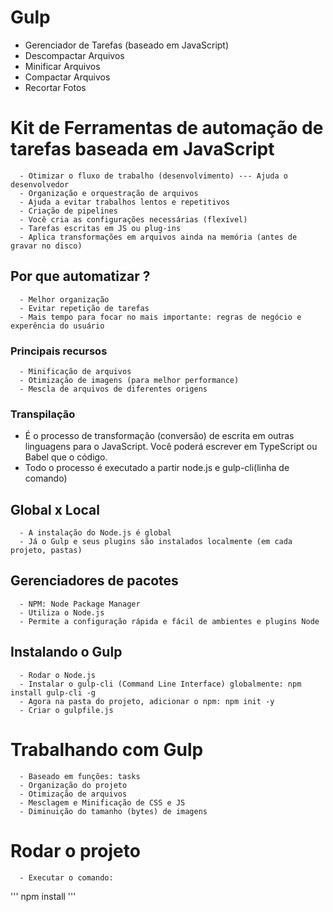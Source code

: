 # Gulp

-  Gerenciador de Tarefas (baseado em JavaScript)
-  Descompactar Arquivos
-  Minificar Arquivos
-  Compactar Arquivos
-  Recortar Fotos

# Kit de Ferramentas de automação de tarefas baseada em JavaScript

      - Otimizar o fluxo de trabalho (desenvolvimento) --- Ajuda o desenvolvedor
      - Organização e orquestração de arquivos
      - Ajuda a evitar trabalhos lentos e repetitivos
      - Criação de pipelines
      - Você cria as configurações necessárias (flexível)
      - Tarefas escritas em JS ou plug-ins
      - Aplica transformações em arquivos ainda na memória (antes de gravar no disco)

## Por que automatizar ?

      - Melhor organização
      - Evitar repetição de tarefas
      - Mais tempo para focar no mais importante: regras de negócio e experência do usuário

### Principais recursos

      - Minificação de arquivos
      - Otimização de imagens (para melhor performance)
      - Mescla de arquivos de diferentes origens

### Transpilação

-  É o processo de transformação (conversão) de escrita em outras linguagens para o JavaScript. Você poderá escrever em TypeScript ou Babel que o código.
-  Todo o processo é executado a partir node.js e gulp-cli(linha de comando)

## Global x Local

      -	A instalação do Node.js é global
      -	Já o Gulp e seus plugins são instalados localmente (em cada projeto, pastas)

## Gerenciadores de pacotes

      - NPM: Node Package Manager
      - Utiliza o Node.js
      - Permite a configuração rápida e fácil de ambientes e plugins Node

## Instalando o Gulp

      - Rodar o Node.js
      - Instalar o gulp-cli (Command Line Interface) globalmente: npm install gulp-cli -g
      - Agora na pasta do projeto, adicionar o npm: npm init -y
      - Criar o gulpfile.js

# Trabalhando com Gulp

      - Baseado em funções: tasks
      - Organização do projeto
      - Otimização de arquivos
      - Mesclagem e Minificação de CSS e JS
      - Diminuição do tamanho (bytes) de imagens

# Rodar o projeto

      - Executar o comando:

'''
npm install
'''

